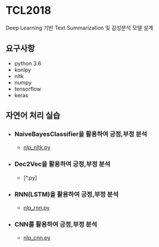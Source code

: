 # TCL2018
Deep Learning 기반 Text Summarization 및 감성분석 모델 설계

## 요구사항
- python 3.6
- konlpy
- nltk
- numpy
- tensorflow
- keras

## 자연어 처리 실습
- ### NaiveBayesClassifier을 활용하여 긍정,부정 분석
  - [nlp_nltk.py](https://github.com/LogSigma/TCL2018/blob/master/nlp_nltk.py)
- ### Dec2Vec을 활용하여 긍정,부정 분석
  - [*.py]
- ### RNN(LSTM)을 활용하여 긍정,부정 분석
  - [nlp_rnn.py](https://github.com/LogSigma/TCL2018/blob/master/nlp_rnn.py)
- ### CNN를 활용하여 긍정,부정 분석
  - [nlp_cnn.py](https://github.com/LogSigma/TCL2018/blob/master/nlp_cnn.py)
